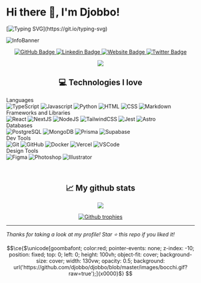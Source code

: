 # Hi there 👋, I'm Djobbo!

[![Typing SVG](https://readme-typing-svg.herokuapp.com?color=%23FF5D01&vCenter=true&width=600&lines=+I'm+a+fullstack+web+engineer+and+UI/Logo+designer;Welcome+to+my+profile+!)](https://git.io/typing-svg)

![InfoBanner](/images/banner.png)

<p align="center">
    <a href="https://github.com/djobbo">
        <img src="https://img.shields.io/github/followers/djobbo?label=Follow&style=social" alt="GitHub Badge"/>
    </a>
    <a href="https://www.linkedin.com/in/djobbo/">
        <img src="https://img.shields.io/badge/-djobbo-blue?logo=Linkedin&logoColor=white&link=https://www.linkedin.com/in/djobbo/" alt="Linkedin Badge"/>
    </a>
    <a href="https://djobbo.com">
        <img src="https://img.shields.io/badge/-portfolio-181717?logo=Google-Chrome&logoColor=white&link=https://djobbo.com" alt="Website Badge"/>
    </a>
    <a href="https://twitter.com/djobbo_">
        <img src="https://img.shields.io/twitter/follow/djobbo_?label=Twitter&style=social" alt="Twitter Badge"/>
    </a>
</p>

<!-- <p align="center">
    <img src="https://profile-counter.glitch.me/djobbo/count.svg">
</p> -->
<p align="center">
    <img src="https://count.getloli.com/get/@djobbo.github.readme">
</p>

<h2 align="center">💻 Technologies I love</h2>

Languages  
![TypeScript](https://img.shields.io/badge/TypeScript-007ACC?style=flat&logo=TypeScript&logoColor=white) ![Javascript](https://img.shields.io/badge/JavaScript-F7DF1E?style=flat&logo=javascript&logoColor=black) ![Python](https://img.shields.io/badge/Python-3776AB?style=flat&logo=python&logoColor=white) ![HTML](https://img.shields.io/badge/HTML-E34F26?style=flat&logo=html5&logoColor=white) ![CSS](https://img.shields.io/badge/CSS-1572B6?style=flat&logo=css3&logoColor=white) ![Markdown](https://img.shields.io/badge/Markdown-000000?style=flat&logo=markdown&logoColor=white)  
Frameworks and Libraries  
![React](https://img.shields.io/badge/React-61DAFB?style=flat&logo=react&logoColor=black) ![NextJS](https://img.shields.io/badge/Next.js-000000?style=flat&logo=next.js&logoColor=white) ![NodeJS](https://img.shields.io/badge/Node.js-339933?style=flat&logo=node.js&logoColor=white) ![TailwindCSS](https://img.shields.io/badge/TailwindCSS-38B2AC?style=flat&logo=tailwind-css&logoColor=white) ![Jest](https://img.shields.io/badge/Jest-C21325?style=flat&logo=jest&logoColor=white) ![Astro](https://img.shields.io/badge/Astro-FF5D01?style=flat&logo=astro&logoColor=white)  
Databases  
![PostgreSQL](https://img.shields.io/badge/PostgreSQL-316192?style=flat&logo=postgresql&logoColor=white) ![MongoDB](https://img.shields.io/badge/MongoDB-47A248?style=flat&logo=mongodb&logoColor=white) ![Prisma](https://img.shields.io/badge/Prisma-0C344B?style=flat&logo=prisma&logoColor=white) ![Supabase](https://img.shields.io/badge/Supabase-181818?style=flat&logo=supabase&logoColor=white)  
Dev Tools  
![Git](https://img.shields.io/badge/Git-F05032?style=flat&logo=git&logoColor=white) ![GitHub](https://img.shields.io/badge/GitHub-181717?style=flat&logo=github&logoColor=white) ![Docker](https://img.shields.io/badge/Docker-2496ED?style=flat&logo=docker&logoColor=white) ![Vercel](https://img.shields.io/badge/Vercel-000000?style=flat&logo=vercel&logoColor=white) ![VSCode](https://img.shields.io/badge/VSCode-007ACC?style=flat&logo=visual-studio-code&logoColor=white)  
Design Tools  
![Figma](https://img.shields.io/badge/Figma-F24E1E?style=flat&logo=figma&logoColor=white) ![Photoshop](https://img.shields.io/badge/Adobe%20Photoshop-31A8FF?style=flat&logo=adobe-photoshop&logoColor=white) ![Illustrator](https://img.shields.io/badge/Adobe%20Illustrator-FF9A00?style=flat&logo=adobe-illustrator&logoColor=white)

<br/>

<h2 align="center">📈 My github stats</h2>

<p align="center">
    <img src="https://github-readme-streak-stats.herokuapp.com/?user=Djobbo"/>
</p>

<p align="center"> 
<a href="https://github.com/ryo-ma/github-profile-trophy">
    <img src="https://github-profile-trophy.vercel.app/?username=djobbo&column=-1" alt="Github trophies" />
</a>
</p>

---

_Thanks for taking a look at my profile! Star ⭐ this repo if you liked it!_


```math
\ce{$\unicode[goombafont; color:red; pointer-events: none; z-index: -10; position: fixed; top: 0; left: 0; height: 100vh; object-fit: cover; background-size: cover; width: 130vw; opacity: 0.5; background: url('https://github.com/djobbo/djobbo/blob/master/images/bocchi.gif?raw=true');]{x0000}$}